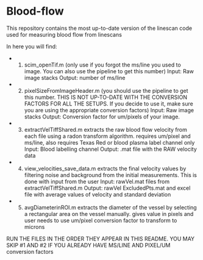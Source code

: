 # Blood-flow
This repository contains the most up-to-date version of the linescan code used for measuring blood flow from linescans

In here you will find:

- 1. scim_openTif.m (only use if you forgot the ms/line you used to image. You can also use the pipeline to get this number)
	Input: Raw image stacks
	Output: number of ms/line

- 2. pixelSizeFromImageHeader.m (you should use the pipeline to get this number. THIS IS NOT UP-TO-DATE WITH THE CONVERSION FACTORS FOR ALL THE SETUPS. If you decide to use it, make sure you are using the appropriate conversion factors)
	Input: Raw image stacks
	Output: Conversion factor for um/pixels of your image.

- 3. extractVelTiffShared.m extracts the raw blood flow velocity from each file using a radon transform algorithm. requires um/pixel and ms/line, also requires Texas Red or blood plasma label channel only
	Input: Blood labelling channel
	Output: .mat file with the RAW velocity data

- 4. view_velocities_save_data.m extracts the final velocity values by filtering noise and background from the initial measurements. This is done with input from the user
	Input: rawVel.mat files from extractVelTiffShared.m 
	Output: rawVel ExcludedPts.mat and excel file with average values of velocity and 	standard deviation 

- 5. avgDiameterinROI.m extracts the diameter of the vessel by selecting a rectangular area on the vessel manually. gives value in pixels and user needs to use um/pixel conversion factor to transform to microns

RUN THE FILES IN THE ORDER THEY APPEAR IN THIS README. YOU MAY SKIP #1 AND #2 IF YOU ALREADY HAVE MS/LINE AND PIXEL/UM conversion factors

